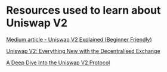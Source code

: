 # Resources used to learn about Uniswap V2

[Medium article - Uniswap V2 Explained (Beginner Friendly)](https://medium.com/@chiqing/uniswap-v2-explained-beginner-friendly-b5d2cb64fe0f)

[Uniswap V2: Everything New with the Decentralised Exchange](https://rossbulat.medium.com/uniswap-v2-everything-new-with-the-decentralised-exchange-52b4bb2093ab)

[A Deep Dive Into the Uniswap V2 Protocol](https://betterprogramming.pub/uniswap-v2-in-depth-98075c826254)

[]()

[]()

[]()

[]()

[]()

[]()
